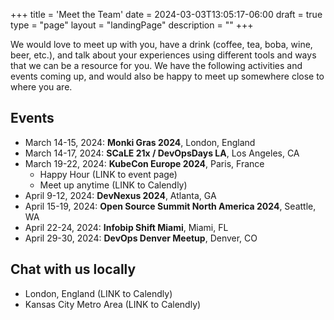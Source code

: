 +++
title = 'Meet the Team'
date = 2024-03-03T13:05:17-06:00
draft = true
type = "page"
layout = "landingPage"
description = ""
+++

We would love to meet up with you, have a drink (coffee, tea, boba, wine, beer, etc.), and talk about your experiences using different tools and ways that we can be a resource for you. We have the following activities and events coming up, and would also be happy to meet up somewhere close to where you are.

## Events

- March 14-15, 2024: **Monki Gras 2024**, London, England
- March 14-17, 2024: **SCaLE 21x / DevOpsDays LA**, Los Angeles, CA
- March 19-22, 2024: **KubeCon Europe 2024**, Paris, France
  - Happy Hour (LINK to event page)
  - Meet up anytime (LINK to Calendly)
- April 9-12, 2024: **DevNexus 2024**, Atlanta, GA
- April 15-19, 2024: **Open Source Summit North America 2024**, Seattle, WA
- April 22-24, 2024: **Infobip Shift Miami**, Miami, FL
- April 29-30, 2024: **DevOps Denver Meetup**, Denver, CO

## Chat with us locally

- London, England (LINK to Calendly)
- Kansas City Metro Area (LINK to Calendly)

